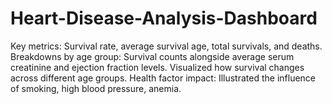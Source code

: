 # Heart-Disease-Analysis-Dashboard
Key metrics: Survival rate, average survival age, total survivals, and deaths. Breakdowns by age group: Survival counts alongside average serum creatinine and ejection fraction levels.  Visualized how survival changes across different age groups. Health factor impact: Illustrated the influence of smoking, high blood pressure, anemia.
